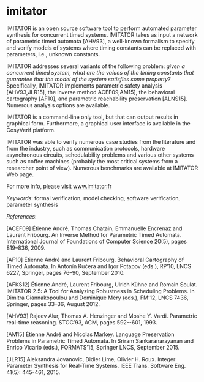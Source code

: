 imitator
========

IMITATOR is an open source software tool to perform automated parameter synthesis for concurrent timed systems.
IMITATOR takes as input a network of parametric timed automata [AHV93], a well-known formalism to specify and verify models of systems where timing constants can be replaced with parameters, i.e., unknown constants.

IMITATOR addresses several variants of the following problem:
_given a concurrent timed system, what are the values of the timing constants that guarantee that the model of the system satisfies some property?_
Specifically, IMITATOR implements parametric safety analysis [AHV93,JLR15], the inverse method  ACEF09,AM15], the behavioral cartography [AF10], and parametric reachability preservation [ALNS15].
Numerous analysis options are available.

IMITATOR is a command-line only tool, but that can output results in graphical form.
Furthermore, a graphical user interface is available in the CosyVerif platform.

IMITATOR was able to verify numerous case studies from the literature and from the industry, such as communication protocols, hardware asynchronous circuits, schedulability problems and various other systems such as coffee machines (probably the most critical systems from a researcher point of view).
Numerous benchmarks are available at IMITATOR Web page.

For more info, please visit www.imitator.fr


_Keywords_: formal verification, model checking, software verification, parameter synthesis


_References_:

[ACEF09] Étienne André, Thomas Chatain, Emmanuelle Encrenaz and Laurent Fribourg. An Inverse Method for Parametric Timed Automata. International Journal of Foundations of Computer Science 20(5), pages 819–836, 2009.

[AF10] Étienne André and Laurent Fribourg. Behavioral Cartography of Timed Automata. In Antonín Kučera and Igor Potapov (eds.), RP’10, LNCS 6227, Springer, pages 76–90, September 2010.

[AFKS12] Étienne André, Laurent Fribourg, Ulrich Kühne and Romain Soulat. IMITATOR 2.5: A Tool for Analyzing Robustness in Scheduling Problems. In Dimitra Giannakopoulou and Dominique Méry (eds.), FM’12, LNCS 7436, Springer, pages 33–36, August 2012.

[AHV93] Rajeev Alur, Thomas A. Henzinger and Moshe Y. Vardi. Parametric real-time reasoning. STOC’93, ACM, pages 592--601, 1993.

[AM15] Étienne André and Nicolas Markey. Language Preservation Problems in Parametric Timed Automata. In Sriram Sankaranarayanan and Enrico Vicario (eds.), FORMATS’15, Springer LNCS, September 2015.

[JLR15] Aleksandra Jovanovic, Didier Lime, Olivier H. Roux. Integer Parameter Synthesis for Real-Time Systems. IEEE Trans. Software Eng. 41(5): 445-461, 2015.
